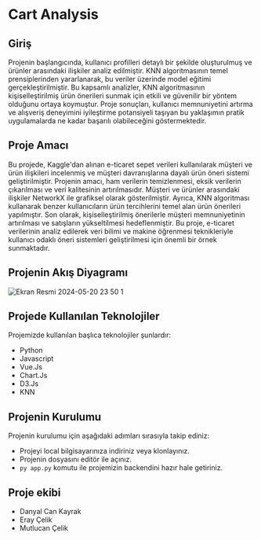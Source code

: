 # Cart Analysis
## Giriş
Projenin başlangıcında, kullanıcı profilleri detaylı bir şekilde oluşturulmuş ve ürünler arasındaki ilişkiler analiz edilmiştir. KNN algoritmasının temel prensiplerinden yararlanarak, bu veriler üzerinde model eğitimi gerçekleştirilmiştir. Bu kapsamlı analizler, KNN algoritmasının kişiselleştirilmiş ürün önerileri sunmak için etkili ve güvenilir bir yöntem olduğunu ortaya koymuştur. Proje sonuçları, kullanıcı memnuniyetini artırma ve alışveriş deneyimini iyileştirme potansiyeli taşıyan bu yaklaşımın pratik uygulamalarda ne kadar başarılı olabileceğini göstermektedir.

## Proje Amacı
Bu projede, Kaggle'dan alınan e-ticaret sepet verileri kullanılarak müşteri ve ürün ilişkileri incelenmiş ve müşteri davranışlarına dayalı ürün öneri sistemi geliştirilmiştir. Projenin amacı, ham verilerin temizlenmesi, eksik verilerin çıkarılması ve veri kalitesinin artırılmasıdır. Müşteri ve ürünler arasındaki ilişkiler NetworkX ile grafiksel olarak gösterilmiştir. Ayrıca, KNN algoritması kullanarak benzer kullanıcıların ürün tercihlerini temel alan ürün önerileri yapılmıştır. Son olarak, kişiselleştirilmiş önerilerle müşteri memnuniyetinin artırılması ve satışların yükseltilmesi hedeflenmiştir. Bu proje, e-ticaret verilerinin analiz edilerek veri bilimi ve makine öğrenmesi teknikleriyle kullanıcı odaklı öneri sistemleri geliştirilmesi için önemli bir örnek sunmaktadır.

## Projenin Akış Diyagramı
![Ekran Resmi 2024-05-20 23 50 1](https://github.com/DCanKayrak/cart-analysis/assets/94143272/e8481635-b121-4781-a149-eebae4723176)

## Projede Kullanılan Teknolojiler
Projemizde kullanılan başlıca teknolojiler şunlardır:
- Python
- Javascript
- Vue.Js
- Chart.Js
- D3.Js
- KNN

## Projenin Kurulumu
Projenin kurulumu için aşağıdaki adımları sırasıyla takip ediniz:
- Projeyi local bilgisayarınıza indiriniz veya klonlayınız.
- Projenin dosyasını editör ile açınız.
- `py app.py` komutu ile projemizin backendini hazır hale getiriniz.

## Proje ekibi
- Danyal Can Kayrak
- Eray Çelik
- Mutlucan Çelik

